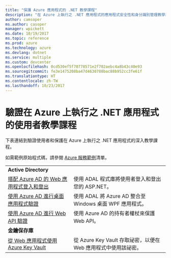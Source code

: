 ```yaml
---
title: "保護 Azure 應用程式的 .NET 教學課程"
description: "在 Azure 上執行之 .NET 應用程式的應用程式安全性和身分識別管理教學課程。"
author: camsoper
ms.author: casoper
manager: wpickett
ms.date: 10/19/2017
ms.topic: reference
ms.prod: azure
ms.technology: azure
ms.devlang: dotnet
ms.service: multiple
ms.custom: devcenter
ms.openlocfilehash: 0cd530ef5f70778571e2f702aebc4a8b43c40e93
ms.sourcegitcommit: fe3e1475208ba47d4630788bac88b952cc3fe61f
ms.translationtype: HT
ms.contentlocale: zh-TW
ms.lasthandoff: 10/23/2017
---
```

# <a name="tutorials-for-authenticating-users-in-your-net-apps-running-on-azure"></a>驗證在 Azure 上執行之 .NET 應用程式的使用者教學課程

下表連結到驗證使用者和保護在 Azure 上執行之 .NET 應用程式的深入教學課程。

如需範例原始程式碼，請參閱 [Azure 服務範例](https://azure.microsoft.com/resources/samples/?platform=dotnet)清單。

| | |
|---|---|
|**Active Directory**||
| [搭配 Azure AD 的 Web 應用程式登入和登出][1] | 使用 ADAL 程式庫將使用者登入和登出您的 ASP.NET。
| [使用 Azure AD 進行桌面應用程式驗證][2]| 使用 ADAL 將 Azure AD 整合至 Windows 桌面 WPF 應用程式。 | 
| [使用 Azure AD 進行 Web API 驗證][3] | 使用 Azure AD 的持有者權杖來保護 Web API。 |
|**金鑰保存庫**||
| [從 Web 應用程式使用 Azure Key Vault][4] | 從 Azure Key Vault 存取祕密，以便在 Web 應用程式中使用該祕密。 | 

[1]: /azure/active-directory/develop/active-directory-devquickstarts-webapp-dotnet
[2]: /azure/active-directory/develop/active-directory-devquickstarts-dotnet
[3]: /azure/active-directory/develop/active-directory-devquickstarts-webapi-dotnet
[4]: /azure/key-vault/key-vault-use-from-web-application